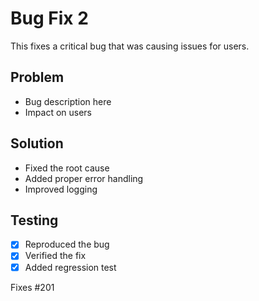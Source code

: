 # Bug Fix 2

This fixes a critical bug that was causing issues for users.

## Problem
- Bug description here
- Impact on users

## Solution
- Fixed the root cause
- Added proper error handling
- Improved logging

## Testing
- [x] Reproduced the bug
- [x] Verified the fix
- [x] Added regression test

Fixes #201